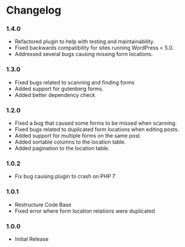 # Changelog #

### 1.4.0 ###
* Refactored plugin to help with testing and maintainability.
* Fixed backwards compatibility for sites running WordPress < 5.0.
* Addressed several bugs causing missing form locations.

### 1.3.0 ###
* Fixed bugs related to scanning and finding forms
* Added support for gutenberg forms.
* Added better dependency check

### 1.2.0 ###
* Fixed a bug that caused some forms to be missed when scanning.
* Fixed bugs related to duplicated form locations when editing posts.
* Added support for multiple forms on the same post.
* Added sortable columns to the location table.
* Added pagination to the location table.

### 1.0.2 ###
* Fix bug causing plugin to crash on PHP 7

### 1.0.1 ###
* Restructure Code Base
* Fixed error where form location relations were duplicated

### 1.0.0 ###
* Initial Release
